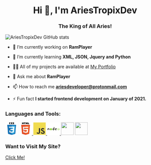 <h1 align="center">Hi 👋, I'm AriesTropixDev</h1>
<h3 align="center">The King of All Aries!</h3>

![AriesTropixDev GitHub stats](https://github-readme-stats.vercel.app/api?username=AriesTropixDev&show_icons=true&theme=tokyonight)

- 🔭 I’m currently working on **RamPlayer**

- 🌱 I’m currently learning **XML, JSON, Jquery and Python**

- 👨‍💻 All of my projects are available at [My Portfolio](https://ariestropixdev.github.io)

- 💬 Ask me about **RamPlayer**

- 📫 How to reach me **ariesdeveloper@protonmail.com**

- ⚡ Fun fact **I started frontend development on January of 2021.**


<h3 align="left">Languages and Tools:</h3>
<p align="left"> <img src="https://raw.githubusercontent.com/devicons/devicon/master/icons/css3/css3-original-wordmark.svg" alt="css3" width="40" height="40"/> </a> <a href="https://www.w3.org/html/" target="_blank"> <img src="https://raw.githubusercontent.com/devicons/devicon/master/icons/html5/html5-original-wordmark.svg" alt="html5" width="40" height="40"/> </a> <a href="https://developer.mozilla.org/en-US/docs/Web/JavaScript" target="_blank"> <img src="https://raw.githubusercontent.com/devicons/devicon/master/icons/javascript/javascript-original.svg" alt="javascript" width="40" height="40"/> </a> <a href="https://nodejs.org" target="_blank"> <img src="https://raw.githubusercontent.com/devicons/devicon/master/icons/nodejs/nodejs-original-wordmark.svg" alt="nodejs" width="40" height="40"/> </a> <a> <img src="https://cdn.jsdelivr.net/gh/devicons/devicon/icons/jquery/jquery-original.svg" width="40" height="40"/>
</a> <a> <img src="https://cdn.jsdelivr.net/gh/devicons/devicon/icons/chrome/chrome-original-wordmark.svg" width="40" height="40"/>
 </a></p>

<h3 align="left">Want to Visit My Site?</h3>
<a alt="AriesTropixDev" href="https://ariestropixdev.github.io/" align="left">Click Me!</a>

